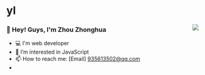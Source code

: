 # yl
<img align="right" src="https://github-readme-stats.vercel.app/api?username=chenlei-17&show_icons=true&icon_color=CE1D2D&text_color=718096&bg_color=ffffff&hide_title=true" />


### 👋 Hey! Guys, I'm Zhou Zhonghua


- 💻 I'm web developer
- 👀 I’m interested in JavaScript
- 📫 How to reach me: [Email] 935613502@qq.com
-

